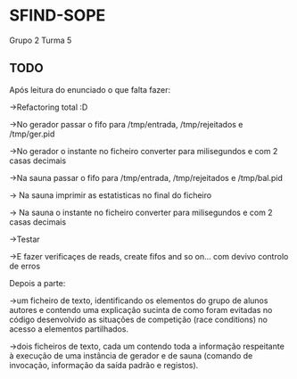 # SFIND-SOPE

Grupo 2 Turma 5


## TODO

Após leitura do enunciado o que falta fazer:

->Refactoring total :D

->No gerador passar o fifo para /tmp/entrada, /tmp/rejeitados e /tmp/ger.pid

->No gerador o instante no ficheiro converter para milisegundos e com 2 casas decimais

->Na sauna passar o fifo para /tmp/entrada, /tmp/rejeitados e /tmp/bal.pid

-> Na sauna imprimir as estatisticas no final do ficheiro

-> Na sauna o instante no ficheiro converter para milisegundos e com 2 casas decimais

->Testar

->E fazer verificaçes de reads, create fifos and so on... com devivo controlo de erros

Depois a parte:

->um ficheiro de texto, identificando os elementos do grupo de alunos autores e contendo uma explicação sucinta de como foram evitadas no código desenvolvido as situações de competição (race conditions) no acesso a elementos partilhados.


->dois ficheiros de texto, cada um contendo toda a informação respeitante à execução de uma instância de gerador e de 
sauna (comando de invocação, informação da saída padrão e registos).
